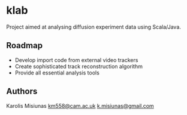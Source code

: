 klab
====
Project aimed at analysing diffusion experiment data using Scala/Java.

Roadmap
-------
 - Develop import code from external video trackers
 - Create sophisticated track reconstruction algorithm
 - Provide all essential analysis tools

Authors
-------
Karolis Misiunas
km558@cam.ac.uk
k.misiunas@gmail.com